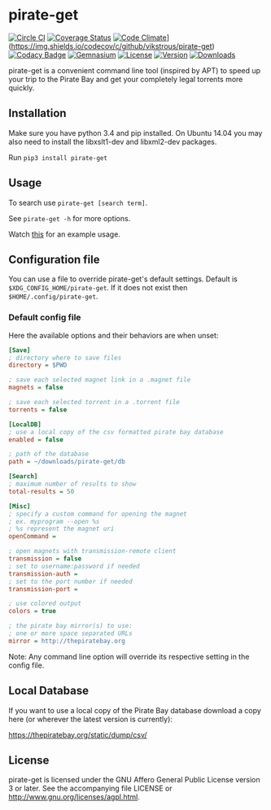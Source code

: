 # pirate-get

[![Circle CI](https://img.shields.io/circleci/project/vikstrous/pirate-get/master.svg)](https://circleci.com/gh/vikstrous/pirate-get/tree/master)
[![Coverage Status](https://img.shields.io/coveralls/vikstrous/pirate-get/master.svg)](https://coveralls.io/github/vikstrous/pirate-get?branch=master)
[![Code Climate](https://img.shields.io/codeclimate/github/vikstrous/pirate-get.svg)](https://codeclimate.com/github/vikstrous/pirate-get)](https://img.shields.io/codecov/c/github/vikstrous/pirate-get)
[![Codacy Badge](https://api.codacy.com/project/badge/8e5fc16afd23496dbcf74db710d1ef2c)](https://www.codacy.com/app/me_29/pirate-get)
[![Gemnasium](https://img.shields.io/gemnasium/vikstrous/pirate-get.svg)](https://gemnasium.com/vikstrous/pirate-get)
[![License](https://img.shields.io/pypi/l/pirate-get.svg)](https://raw.githubusercontent.com/vikstrous/pirate-get/master/LICENSE)
[![Version](https://img.shields.io/pypi/v/pirate-get.svg)](https://pypi.python.org/pypi/pirate-get/) [![Downloads](https://img.shields.io/pypi/dm/pirate-get.svg)](https://pypi.python.org/pypi/pirate-get/)

pirate-get is a convenient command line tool (inspired by APT) to speed up your trip to the Pirate Bay and get your completely legal torrents more quickly.

## Installation

Make sure you have python 3.4 and pip installed. On Ubuntu 14.04 you may also need to install the libxslt1-dev and libxml2-dev packages.

Run `pip3 install pirate-get`

## Usage

To search use `pirate-get [search term]`.

See `pirate-get -h` for more options.

Watch [this](http://showterm.io/d6f7a0c2a5de1da9ea317) for an example usage.

## Configuration file

You can use a file to override pirate-get's default settings.
Default is `$XDG_CONFIG_HOME/pirate-get`.
If it does not exist then `$HOME/.config/pirate-get`.

### Default config file

Here the available options and their behaviors are when unset:

```INI
[Save]
; directory where to save files
directory = $PWD

; save each selected magnet link in a .magnet file
magnets = false

; save each selected torrent in a .torrent file
torrents = false

[LocalDB]
; use a local copy of the csv formatted pirate bay database
enabled = false

; path of the database
path = ~/downloads/pirate-get/db

[Search]
; maximum number of results to show
total-results = 50

[Misc]
; specify a custom command for opening the magnet
; ex. myprogram --open %s
; %s represent the magnet uri
openCommand =

; open magnets with transmission-remote client
transmission = false
; set to username:password if needed
transmission-auth =
; set to the port number if needed
transmission-port =

; use colored output
colors = true

; the pirate bay mirror(s) to use:
; one or more space separated URLs
mirror = http://thepiratebay.org
```

Note:
Any command line option will override its respective setting in the config file.

## Local Database

If you want to use a local copy of the Pirate Bay database download a copy here (or wherever the latest version is currently):

https://thepiratebay.org/static/dump/csv/

## License

pirate-get is licensed under the GNU Affero General Public License version 3 or later.
See the accompanying file LICENSE or http://www.gnu.org/licenses/agpl.html.
